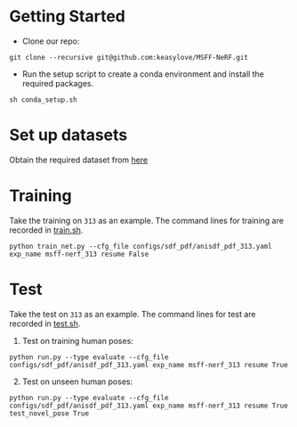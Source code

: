 # Getting Started
* Clone our repo:
```shell
git clone --recursive git@github.com:keasylove/MSFF-NeRF.git
```
* Run the setup script to create a conda environment and install the required packages.
```shell
sh conda_setup.sh
```
# Set up datasets
Obtain the required dataset from [here](https://github.com/zju3dv/animatable_nerf/blob/master/INSTALL.md)
# Training
Take the training on `313` as an example. The command lines for training are recorded in [train.sh](train.sh).
```shell
python train_net.py --cfg_file configs/sdf_pdf/anisdf_pdf_313.yaml exp_name msff-nerf_313 resume False
```
# Test
Take the test on `313` as an example. The command lines for test are recorded in [test.sh](test.sh).
  1. Test on training human poses:
  ```shell
  python run.py --type evaluate --cfg_file configs/sdf_pdf/anisdf_pdf_313.yaml exp_name msff-nerf_313 resume True
  ```
  2. Test on unseen human poses:
  ```shell
  python run.py --type evaluate --cfg_file configs/sdf_pdf/anisdf_pdf_313.yaml exp_name msff-nerf_313 resume True test_novel_pose True
  ```
